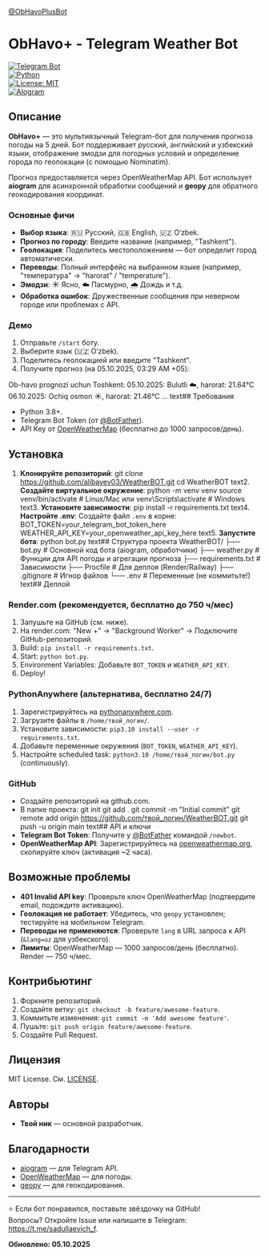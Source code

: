 [@ObHavoPlusBot](https://t.me/ObHavoPlusBot)
# ObHavo+ - Telegram Weather Bot

[![Telegram Bot](https://img.shields.io/badge/Telegram-Bot-blue.svg)](https://t.me/ObHavoPlusBot)  
[![Python](https://img.shields.io/badge/Python-3.8%2B-green.svg)](https://www.python.org/)  
[![License: MIT](https://img.shields.io/badge/License-MIT-yellow.svg)](https://opensource.org/licenses/MIT)  
[![AIogram](https://img.shields.io/badge/AIogram-3.18.0-red.svg)](https://github.com/aiogram/aiogram)

## Описание
**ObHavo+** — это мультиязычный Telegram-бот для получения прогноза погоды на 5 дней. Бот поддерживает русский, английский и узбекский языки, отображение эмодзи для погодных условий и определение города по геолокации (с помощью Nominatim).  

Прогноз предоставляется через OpenWeatherMap API. Бот использует **aiogram** для асинхронной обработки сообщений и **geopy** для обратного геокодирования координат.  

### Основные фичи
- **Выбор языка**: 🇷🇺 Русский, 🇬🇧 English, 🇺🇿 O‘zbek.
- **Прогноз по городу**: Введите название (например, "Tashkent").
- **Геолокация**: Поделитесь местоположением — бот определит город автоматически.
- **Переводы**: Полный интерфейс на выбранном языке (например, "температура" → "harorat" / "temperature").
- **Эмодзи**: ☀️ Ясно, ☁️ Пасмурно, 🌧️ Дождь и т.д.
- **Обработка ошибок**: Дружественные сообщения при неверном городе или проблемах с API.

### Демо
1. Отправьте `/start` боту.
2. Выберите язык (🇺🇿 O‘zbek).
3. Поделитесь геолокацией или введите "Tashkent".
4. Получите прогноз (на 05.10.2025, 03:29 AM +05):

Ob-havo prognozi uchun Toshkent:
05.10.2025: Bulutli ☁️, harorat: 21.64°C
06.10.2025: Ochiq osmon ☀️, harorat: 21.46°C
...
text## Требования
- Python 3.8+.
- Telegram Bot Token (от [@BotFather](https://t.me/BotFather)).
- API Key от [OpenWeatherMap](https://openweathermap.org/api) (бесплатно до 1000 запросов/день).

## Установка
1. **Клонируйте репозиторий**:
git clone https://github.com/alibayev03/WeatherBOT.git
cd WeatherBOT
text2. **Создайте виртуальное окружение**:
python -m venv venv
source venv/bin/activate  # Linux/Mac
или
venv\Scripts\activate  # Windows
text3. **Установите зависимости**:
pip install -r requirements.txt
text4. **Настройте .env**:
Создайте файл `.env` в корне:
BOT_TOKEN=your_telegram_bot_token_here
WEATHER_API_KEY=your_openweather_api_key_here
text5. **Запустите бота**:
python bot.py
text## Структура проекта
WeatherBOT/
├── bot.py              # Основной код бота (aiogram, обработчики)
├── weather.py          # Функции для API погоды и агрегации прогноза
├── requirements.txt    # Зависимости
├── Procfile           # Для деплоя (Render/Railway)
├── .gitignore         # Игнор файлов
└── .env               # Переменные (не коммитьте!)
text## Деплой
### Render.com (рекомендуется, бесплатно до 750 ч/мес)
1. Запушьте на GitHub (см. ниже).
2. На render.com: "New +" → "Background Worker" → Подключите GitHub-репозиторий.
3. Build: `pip install -r requirements.txt`.
4. Start: `python bot.py`.
5. Environment Variables: Добавьте `BOT_TOKEN` и `WEATHER_API_KEY`.
6. Deploy!

### PythonAnywhere (альтернатива, бесплатно 24/7)
1. Зарегистрируйтесь на [pythonanywhere.com](https://www.pythonanywhere.com/).
2. Загрузите файлы в `/home/твой_логин/`.
3. Установите зависимости: `pip3.10 install --user -r requirements.txt`.
4. Добавьте переменные окружения (`BOT_TOKEN`, `WEATHER_API_KEY`).
5. Настройте scheduled task: `python3.10 /home/твой_логин/bot.py` (continuously).

### GitHub
- Создайте репозиторий на github.com.
- В папке проекта:
git init
git add .
git commit -m "Initial commit"
git remote add origin https://github.com/твой_логин/WeatherBOT.git
git push -u origin main
text## API и ключи
- **Telegram Bot Token**: Получите у [@BotFather](https://t.me/BotFather) командой `/newbot`.
- **OpenWeatherMap API**: Зарегистрируйтесь на [openweathermap.org](https://openweathermap.org/api), скопируйте ключ (активация ~2 часа).

## Возможные проблемы
- **401 Invalid API key**: Проверьте ключ OpenWeatherMap (подтвердите email, подождите активацию).
- **Геолокация не работает**: Убедитесь, что `geopy` установлен; тестируйте на мобильном Telegram.
- **Переводы не применяются**: Проверьте `lang` в URL запроса к API (`&lang=uz` для узбекского).
- **Лимиты**: OpenWeatherMap — 1000 запросов/день (бесплатно). Render — 750 ч/мес.

## Контрибьютинг
1. Форкните репозиторий.
2. Создайте ветку: `git checkout -b feature/awesome-feature`.
3. Коммитьте изменения: `git commit -m 'Add awesome feature'`.
4. Пушьте: `git push origin feature/awesome-feature`.
5. Создайте Pull Request.

## Лицензия
MIT License. См. [LICENSE](LICENSE).

## Авторы
- **Твой ник** — основной разработчик.

## Благодарности
- [aiogram](https://github.com/aiogram/aiogram) — для Telegram API.
- [OpenWeatherMap](https://openweathermap.org/) — для погоды.
- [geopy](https://geopy.readthedocs.io/) — для геокодирования.

---

⭐ Если бот понравился, поставьте звёздочку на GitHub!  
Вопросы? Откройте Issue или напишите в Telegram: https://t.me/sadullaevich_f.  

**Обновлено: 05.10.2025**
